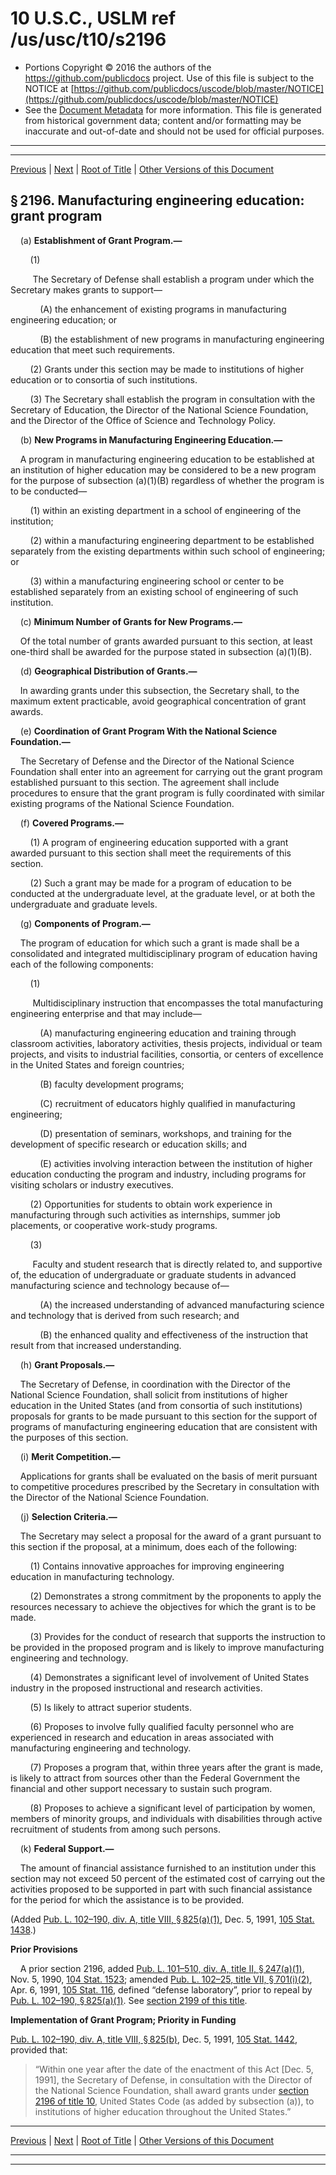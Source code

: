 ---
---

# 10 U.S.C., USLM ref /us/usc/t10/s2196

* Portions Copyright © 2016 the authors of the https://github.com/publicdocs project.
  Use of this file is subject to the NOTICE at [https://github.com/publicdocs/uscode/blob/master/NOTICE](https://github.com/publicdocs/uscode/blob/master/NOTICE)
* See the [Document Metadata](././../../../../../..//README.md) for more information.
  This file is generated from historical government data; content and/or formatting may be inaccurate and out-of-date and should not be used for official purposes.

----------
----------

[Previous](./../../../../../..//us/usc/t10/stA/ptIII/ch111/m__us_usc_t10_s2195.md) | [Next](./../../../../../..//us/usc/t10/stA/ptIII/ch111/m__us_usc_t10_s2197.md) | [Root of Title](./../../../../../../) | [Other Versions of this Document](https://publicdocs.github.io/go/links?ns=uslm&ref=%2Fus%2Fusc%2Ft10%2Fs2196)

## § 2196. Manufacturing engineering education: grant program

    (a) __Establishment of Grant Program.—__ 

        (1)

         The Secretary of Defense shall establish a program under which the Secretary makes grants to support—

            (A) the enhancement of existing programs in manufacturing engineering education; or

            (B) the establishment of new programs in manufacturing engineering education that meet such requirements.

        (2) Grants under this section may be made to institutions of higher education or to consortia of such institutions.

        (3) The Secretary shall establish the program in consultation with the Secretary of Education, the Director of the National Science Foundation, and the Director of the Office of Science and Technology Policy.

    (b) __New Programs in Manufacturing Engineering Education.—__ 

    A program in manufacturing engineering education to be established at an institution of higher education may be considered to be a new program for the purpose of subsection (a)(1)(B) regardless of whether the program is to be conducted—

        (1) within an existing department in a school of engineering of the institution;

        (2) within a manufacturing engineering department to be established separately from the existing departments within such school of engineering; or

        (3) within a manufacturing engineering school or center to be established separately from an existing school of engineering of such institution.

    (c) __Minimum Number of Grants for New Programs.—__ 

    Of the total number of grants awarded pursuant to this section, at least one-third shall be awarded for the purpose stated in subsection (a)(1)(B).

    (d) __Geographical Distribution of Grants.—__ 

    In awarding grants under this subsection, the Secretary shall, to the maximum extent practicable, avoid geographical concentration of grant awards.

    (e) __Coordination of Grant Program With the National Science Foundation.—__ 

    The Secretary of Defense and the Director of the National Science Foundation shall enter into an agreement for carrying out the grant program established pursuant to this section. The agreement shall include procedures to ensure that the grant program is fully coordinated with similar existing programs of the National Science Foundation.

    (f) __Covered Programs.—__ 

        (1) A program of engineering education supported with a grant awarded pursuant to this section shall meet the requirements of this section.

        (2) Such a grant may be made for a program of education to be conducted at the undergraduate level, at the graduate level, or at both the undergraduate and graduate levels.

    (g) __Components of Program.—__ 

    The program of education for which such a grant is made shall be a consolidated and integrated multidisciplinary program of education having each of the following components:

        (1)

         Multidisciplinary instruction that encompasses the total manufacturing engineering enterprise and that may include—

            (A) manufacturing engineering education and training through classroom activities, laboratory activities, thesis projects, individual or team projects, and visits to industrial facilities, consortia, or centers of excellence in the United States and foreign countries;

            (B) faculty development programs;

            (C) recruitment of educators highly qualified in manufacturing engineering;

            (D) presentation of seminars, workshops, and training for the development of specific research or education skills; and

            (E) activities involving interaction between the institution of higher education conducting the program and industry, including programs for visiting scholars or industry executives.

        (2) Opportunities for students to obtain work experience in manufacturing through such activities as internships, summer job placements, or cooperative work-study programs.

        (3)

         Faculty and student research that is directly related to, and supportive of, the education of undergraduate or graduate students in advanced manufacturing science and technology because of—

            (A) the increased understanding of advanced manufacturing science and technology that is derived from such research; and

            (B) the enhanced quality and effectiveness of the instruction that result from that increased understanding.

    (h) __Grant Proposals.—__ 

    The Secretary of Defense, in coordination with the Director of the National Science Foundation, shall solicit from institutions of higher education in the United States (and from consortia of such institutions) proposals for grants to be made pursuant to this section for the support of programs of manufacturing engineering education that are consistent with the purposes of this section.

    (i) __Merit Competition.—__ 

    Applications for grants shall be evaluated on the basis of merit pursuant to competitive procedures prescribed by the Secretary in consultation with the Director of the National Science Foundation.

    (j) __Selection Criteria.—__ 

    The Secretary may select a proposal for the award of a grant pursuant to this section if the proposal, at a minimum, does each of the following:

        (1) Contains innovative approaches for improving engineering education in manufacturing technology.

        (2) Demonstrates a strong commitment by the proponents to apply the resources necessary to achieve the objectives for which the grant is to be made.

        (3) Provides for the conduct of research that supports the instruction to be provided in the proposed program and is likely to improve manufacturing engineering and technology.

        (4) Demonstrates a significant level of involvement of United States industry in the proposed instructional and research activities.

        (5) Is likely to attract superior students.

        (6) Proposes to involve fully qualified faculty personnel who are experienced in research and education in areas associated with manufacturing engineering and technology.

        (7) Proposes a program that, within three years after the grant is made, is likely to attract from sources other than the Federal Government the financial and other support necessary to sustain such program.

        (8) Proposes to achieve a significant level of participation by women, members of minority groups, and individuals with disabilities through active recruitment of students from among such persons.

    (k) __Federal Support.—__ 

    The amount of financial assistance furnished to an institution under this section may not exceed 50 percent of the estimated cost of carrying out the activities proposed to be supported in part with such financial assistance for the period for which the assistance is to be provided.

(Added [Pub. L. 102–190, div. A, title VIII, § 825(a)(1)][/us/pl/102/190/s825/a/1], Dec. 5, 1991, [105 Stat. 1438][/us/stat/105/1438].)

 __Prior Provisions__ 

    A prior section 2196, added [Pub. L. 101–510, div. A, title II, § 247(a)(1)][/us/pl/101/510/s247/a/1], Nov. 5, 1990, [104 Stat. 1523][/us/stat/104/1523]; amended [Pub. L. 102–25, title VII, § 701(i)(2)][/us/pl/102/25/s701/i/2], Apr. 6, 1991, [105 Stat. 116][/us/stat/105/116], defined “defense laboratory”, prior to repeal by [Pub. L. 102–190, § 825(a)(1)][/us/pl/102/190/s825/a/1]. See [section 2199 of this title][/us/usc/t10/s2199].

 __Implementation of Grant Program; Priority in Funding__ 

[Pub. L. 102–190, div. A, title VIII, § 825(b)][/us/pl/102/190/s825/b], Dec. 5, 1991, [105 Stat. 1442][/us/stat/105/1442], provided that: 

> “Within one year after the date of the enactment of this Act \[Dec. 5, 1991\], the Secretary of Defense, in consultation with the Director of the National Science Foundation, shall award grants under [section 2196 of title 10][/us/usc/t10/s2196], United States Code (as added by subsection (a)), to institutions of higher education throughout the United States.”

----------

[Previous](./../../../../../..//us/usc/t10/stA/ptIII/ch111/m__us_usc_t10_s2195.md) | [Next](./../../../../../..//us/usc/t10/stA/ptIII/ch111/m__us_usc_t10_s2197.md) | [Root of Title](./../../../../../../) | [Other Versions of this Document](https://publicdocs.github.io/go/links?ns=uslm&ref=%2Fus%2Fusc%2Ft10%2Fs2196)

----------
----------

[/us/pl/102/190/s825/a/1]: https://publicdocs.github.io/go/links?ns=uslm&ref=%2Fus%2Fpl%2F102%2F190%2Fs825%2Fa%2F1
[/us/stat/105/1438]: https://publicdocs.github.io/go/links?ns=uslm&ref=%2Fus%2Fstat%2F105%2F1438
[/us/pl/101/510/s247/a/1]: https://publicdocs.github.io/go/links?ns=uslm&ref=%2Fus%2Fpl%2F101%2F510%2Fs247%2Fa%2F1
[/us/stat/104/1523]: https://publicdocs.github.io/go/links?ns=uslm&ref=%2Fus%2Fstat%2F104%2F1523
[/us/pl/102/25/s701/i/2]: https://publicdocs.github.io/go/links?ns=uslm&ref=%2Fus%2Fpl%2F102%2F25%2Fs701%2Fi%2F2
[/us/stat/105/116]: https://publicdocs.github.io/go/links?ns=uslm&ref=%2Fus%2Fstat%2F105%2F116
[/us/pl/102/190/s825/a/1]: https://publicdocs.github.io/go/links?ns=uslm&ref=%2Fus%2Fpl%2F102%2F190%2Fs825%2Fa%2F1
[/us/usc/t10/s2199]: https://publicdocs.github.io/go/links?ns=uslm&ref=%2Fus%2Fusc%2Ft10%2Fs2199
[/us/pl/102/190/s825/b]: https://publicdocs.github.io/go/links?ns=uslm&ref=%2Fus%2Fpl%2F102%2F190%2Fs825%2Fb
[/us/stat/105/1442]: https://publicdocs.github.io/go/links?ns=uslm&ref=%2Fus%2Fstat%2F105%2F1442
[/us/usc/t10/s2196]: https://publicdocs.github.io/go/links?ns=uslm&ref=%2Fus%2Fusc%2Ft10%2Fs2196


